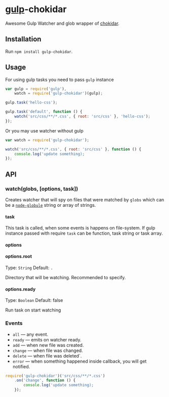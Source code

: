 [gulp](https://github.com/gulpjs/gulp)-chokidar
=============

Awesome Gulp Watcher and glob wrapper of [chokidar](https://github.com/paulmillr/chokidar).

## Installation

Run `npm install gulp-chokidar`.

## Usage

For using gulp tasks you need to pass `gulp` instance

```js
var gulp = require('gulp'),
    watch = require('gulp-chokidar')(gulp);

gulp.task('hello-css');

gulp.task('default', function () {
    watch('src/css/**/*.css', { root: 'src/css' }, 'hello-css');
});
```

Or you may use watcher without gulp

```js
var watch = require('gulp-chokidar');

watch('src/css/**/*.css', { root: 'src/css' }, function () {
	console.log('update something);
});

```

## API

### watch(globs, [options, task])

Creates watcher that will spy on files that were matched by `globs` which can be a
[`node-globule`](https://github.com/cowboy/node-globule) string or array of strings.

#### task

This task is called, when some events is happens on file-system.
If gulp instance passed with require `task` can be function, task string or task array.

#### options

#### options.root
Type: `String`
Default: `.`

Directory that will be watching. Recommended to specify.

#### options.ready
Type: `Boolean`
Default: false

Run task on start watching

### Events

 * `all` — any event.
 * `ready` — emits on watcher ready.
 * `add` — when new file was created.
 * `change` — when file was changed.
 * `delete` — when file was deleted`.
 * `error` — when something happened inside callback, you will get notified.


```js
require('gulp-chokidar')('src/css/**/*.css')
	.on('change', function () {
		console.log('update something);
	});

```

